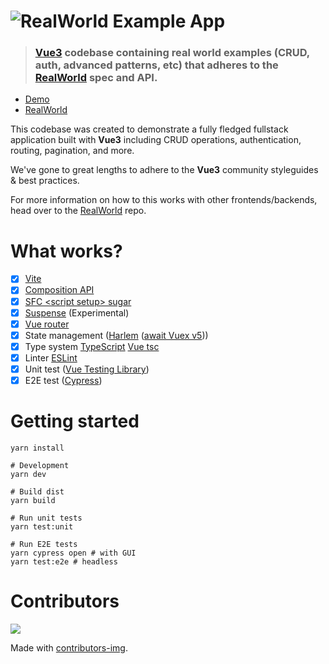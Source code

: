 # ![RealWorld Example App](logo.png)

> ### [Vue3](https://v3.vuejs.org/) codebase containing real world examples (CRUD, auth, advanced patterns, etc) that adheres to the [RealWorld](https://github.com/gothinkster/realworld) spec and API.

- [Demo](https://goodhabitz-conduit-vue.pages.dev/)
- [RealWorld](https://github.com/gothinkster/realworld)


This codebase was created to demonstrate a fully fledged fullstack application built with **Vue3** including CRUD operations, authentication, routing, pagination, and more.

We've gone to great lengths to adhere to the **Vue3** community styleguides & best practices.

For more information on how to this works with other frontends/backends, head over to the [RealWorld](https://github.com/gothinkster/realworld) repo.

# What works?

- [x] [Vite](https://github.com/vitejs/vite)
- [x] [Composition API](https://composition-api.vuejs.org/)
- [x] [SFC \<script setup> sugar](https://v3.vuejs.org/api/sfc-script-setup.html)
- [x] [Suspense](https://v3.vuejs.org/guide/component-dynamic-async.html#using-with-suspense) (Experimental)
- [x] [Vue router](https://next.router.vuejs.org/)
- [x] State management ([Harlem](https://github.com/andrewcourtice/harlem) ([await Vuex v5](https://github.com/goodhabitz/conduit-vue/issues/15)))
- [x] Type system [TypeScript](https://www.typescriptlang.org/) [Vue tsc](https://github.com/johnsoncodehk/vue-tsc)
- [x] Linter [ESLint](https://eslint.vuejs.org/)
- [x] Unit test ([Vue Testing Library](https://testing-library.com/docs/vue-testing-library/intro))
- [x] E2E test ([Cypress](https://docs.cypress.io))

# Getting started

```shell script
yarn install

# Development
yarn dev

# Build dist
yarn build

# Run unit tests
yarn test:unit

# Run E2E tests
yarn cypress open # with GUI
yarn test:e2e # headless
```

# Contributors

<a href="https://github.com/goodhabitz/conduit-vue/graphs/contributors">
  <img src="https://contributors-img.web.app/image?repo=goodhabitz/conduit-vue" />
</a>

Made with [contributors-img](https://contributors-img.web.app).
